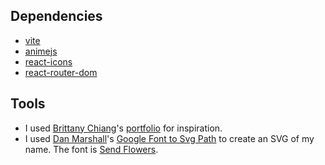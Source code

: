 ## Dependencies
* [vite](https://vitejs.dev)
* [animejs](https://www.npmjs.com/package/animejs)
* [react-icons](https://www.npmjs.com/package/react-icons)
* [react-router-dom](https://www.npmjs.com/package/react-router-dom)

## Tools
* I used [Brittany Chiang](https://github.com/bchiang7)'s [portfolio](https://v4.brittanychiang.com) for inspiration.
* I used [Dan Marshall](https://github.com/danmarshall)'s [Google Font to Svg Path](https://danmarshall.github.io/google-font-to-svg-path/) to create an SVG of my name. The font is [Send Flowers](https://fonts.google.com/specimen/Send+Flowers).